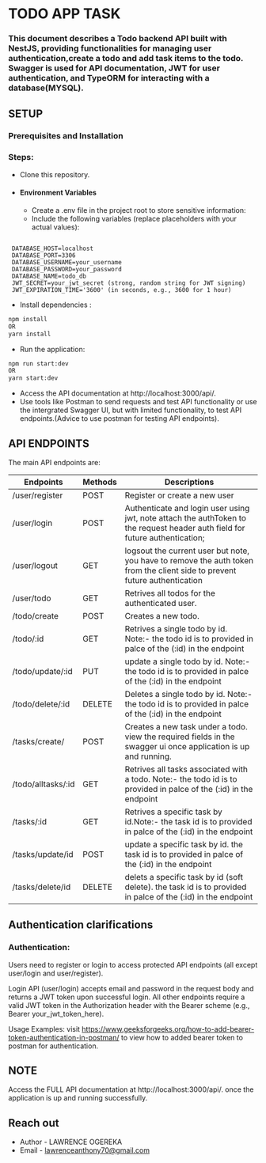 # TODO APP TASK

### This document describes a Todo backend API built with NestJS, providing functionalities for managing user authentication,create a todo and add task items to the todo. Swagger is used for API documentation, JWT for user authentication, and TypeORM for interacting with a database(MYSQL).

## SETUP
### Prerequisites and Installation

### Steps:
- Clone this repository.

- #### Environment Variables
  - Create a .env file in the project root to store sensitive information:
  -   Include the following variables (replace placeholders with your actual values):
```

 DATABASE_HOST=localhost
 DATABASE_PORT=3306
 DATABASE_USERNAME=your_username
 DATABASE_PASSWORD=your_password
 DATABASE_NAME=todo_db
 JWT_SECRET=your_jwt_secret (strong, random string for JWT signing)
 JWT_EXPIRATION_TIME='3600' (in seconds, e.g., 3600 for 1 hour)

 ```
- Install dependencies :
```bash
npm install
OR
yarn install
```
- Run the application:
```bash
npm run start:dev
OR
yarn start:dev
```
- Access the API documentation at http://localhost:3000/api/.
- Use tools like Postman to send requests and test API functionality or use the intergrated Swagger UI, but with limited functionality, to test API endpoints.(Advice to use postman for testing API endpoints).


## API ENDPOINTS
The main API endpoints are:
<table>
<thead>
  <tr>
  <th>
  Endpoints
  </th>
  <th>
  Methods
  </th>
  <th>
  Descriptions
  </th>
  </tr>
</thead>
<tbody>
<tr>
<td>
  /user/register  
  </td>
  <td>
  POST
  </td>
  <td>
  Register or create a new user
  </td>
  </tr>

  <tr>
<td>
  /user/login  
  </td>
  <td>
  POST
  </td>
  <td>
  Authenticate and login user using jwt, note attach the authToken to the request header auth field for future authentication;
  </td>
  </tr>

   <tr>
<td>
  /user/logout  
  </td>
  <td>
 GET
  </td>
  <td>
  logsout the current user but note, you have to remove the auth token from the client side to prevent future authentication
  </td>
  </tr>

  <tr>
<td>
  /user/todo  
  </td>
  <td>
  GET
  </td>
  <td>
  Retrives all todos for the authenticated user.
  </td>
  </tr>

  <tr>
<td>
  /todo/create  
  </td>
  <td>
  POST
  </td>
  <td>
   Creates a new todo. 
  </td>
  </tr>

  <tr>
<td>
  /todo/:id  
  </td>
  <td>
  GET
  </td>
  <td>
   Retrives a single todo by id. Note:- the todo id is to provided in palce of the (:id) in the endpoint
  </td>
  </tr>

<tr>
<td>
  /todo/update/:id 
  </td>
  <td>
  PUT
  </td>
  <td>
   update a single todo by id. Note:- the todo id is to provided in palce of the (:id) in the endpoint
  </td>
  </tr>

  <tr>
<td>
  /todo/delete/:id 
  </td>
  <td>
  DELETE
  </td>
  <td>
   Deletes a single todo by id. Note:- the todo id is to provided in palce of the (:id) in the endpoint
  </td>
  </tr>

  <tr>
<td>
  /tasks/create/
  </td>
  <td>
  POST
  </td>
  <td>
   Creates a new task under a todo. view the required fields in the swagger ui once application is up and running.
  </td>
  </tr>

  <tr>
<td>
  /todo/alltasks/:id
  </td>
  <td>
  GET
  </td>
  <td>
   Retrives all tasks associated with a todo. Note:- the todo id is to provided in palce of the (:id) in the endpoint
  </td>
  </tr>

  <tr>
<td>
  /tasks/:id
  </td>
  <td>
  GET
  </td>
  <td>
   Retrives a specific task by id.Note:- the task id is to provided in palce of the (:id) in the endpoint
  </td>
  </tr>

   <tr>
<td>
  /tasks/update/id
  </td>
  <td>
  POST
  </td>
  <td>
   update a specific task by id. the task id is to provided in palce of the (:id) in the endpoint
  </td>
  </tr>

   <tr>
<td>
  /tasks/delete/id
  </td>
  <td>
  DELETE
  </td>
  <td>
   delets a specific task by id (soft delete). the task id is to provided in palce of the (:id) in the endpoint
  </td>
  </tr>
  
</tbody>

</table>


## Authentication clarifications

 ### Authentication:

Users need to register or login to access protected API endpoints (all except user/login and user/register).

Login API (user/login) accepts email and password in the request body and returns a JWT token upon successful login.
All other endpoints require a valid JWT token in the Authorization header with the Bearer scheme (e.g., Bearer your_jwt_token_here). 

Usage Examples:
 visit https://www.geeksforgeeks.org/how-to-add-bearer-token-authentication-in-postman/ to view how to added bearer token to postman for authentication.



## NOTE
Access the FULL API documentation at http://localhost:3000/api/. once the application is up and running successfully.


 ## Reach out

- Author - LAWRENCE OGEREKA
- Email - lawrenceanthony70@gmail.com









